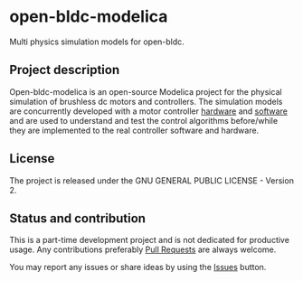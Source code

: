 open-bldc-modelica
==================

Multi physics simulation models for open-bldc.

## Project description

Open-bldc-modelica is an open-source Modelica project for the physical simulation of brushless dc motors and controllers. The simulation models are concurrently developed with a motor controller [hardware](https://github.com/joewa/open-bldc-hardware/tree/master/strip/v0.2) and [software](https://github.com/joewa/bldc-strip) and are used to understand and test the control algorithms before/while they are implemented to the real controller software and hardware.

## License

The project is released under the GNU GENERAL PUBLIC LICENSE - Version 2.

## Status and contribution

This is a part-time development project and is not dedicated for productive usage. Any contributions preferably [Pull Requests](../../pulls) are always welcome.

You may report any issues or share ideas by using the [Issues](../../issues) button.
